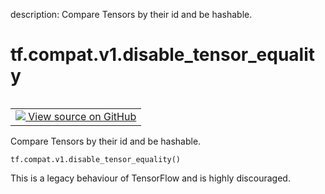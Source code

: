 description: Compare Tensors by their id and be hashable.

<div itemscope itemtype="http://developers.google.com/ReferenceObject">
<meta itemprop="name" content="tf.compat.v1.disable_tensor_equality" />
<meta itemprop="path" content="Stable" />
</div>

# tf.compat.v1.disable_tensor_equality

<!-- Insert buttons and diff -->

<table class="tfo-notebook-buttons tfo-api nocontent" align="left">
<td>
  <a target="_blank" href="https://github.com/tensorflow/tensorflow/blob/r2.3/tensorflow/python/framework/ops.py#L246-L253">
    <img src="https://www.tensorflow.org/images/GitHub-Mark-32px.png" />
    View source on GitHub
  </a>
</td>
</table>



Compare Tensors by their id and be hashable.

<pre class="devsite-click-to-copy prettyprint lang-py tfo-signature-link">
<code>tf.compat.v1.disable_tensor_equality()
</code></pre>



<!-- Placeholder for "Used in" -->

This is a legacy behaviour of TensorFlow and is highly discouraged.